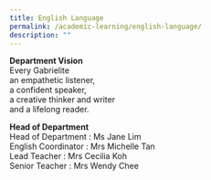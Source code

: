 ```yaml
---
title: English Language
permalink: /academic-learning/english-language/
description: ""
---
```

**Department Vision**    
Every Gabrielite   
an empathetic listener,   
a confident speaker,   
a creative thinker and writer   
and a lifelong reader.  
  
**Head of Department**   
Head of Department : Ms Jane Lim  
English Coordinator : Mrs Michelle Tan  
Lead Teacher : Mrs Cecilia Koh  
Senior Teacher : Mrs Wendy Chee